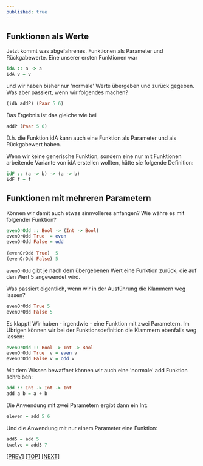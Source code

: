 ```yaml
---
published: true
---
```

Funktionen als Werte
-----------------------

Jetzt kommt was abgefahrenes. Funktionen als Parameter und Rückgabewerte. Eine unserer ersten Funktionen war

```haskell
idA :: a -> a
idA v = v
```

und wir haben bisher nur 'normale' Werte übergeben und zurück gegeben. Was aber passiert, wenn wir folgendes machen?

```haskell
(idA addP) (Paar 5 6)
```
  
Das Ergebnis ist das gleiche wie bei

```haskell
addP (Paar 5 6)
```
  
D.h. die Funktion idA kann auch eine Funktion als Parameter und als Rückgabewert haben.

Wenn wir keine generische Funktion, sondern eine nur mit Funktionen arbeitende Variante von idA erstellen wollten, hätte sie folgende Definition:

```haskell
idF :: (a -> b) -> (a -> b)
idF f = f
```


Funktionen mit mehreren Parametern
-------------------------------------

Können wir damit auch etwas sinnvolleres anfangen? Wie währe es mit folgender Funktion?
  
```haskell
evenOrOdd :: Bool -> (Int -> Bool)
evenOrOdd True  = even
evenOrOdd False = odd
    
(evenOrOdd True)  5
(evenOrOdd False) 5
```
    
`evenOrOdd` gibt je nach dem übergebenen Wert eine Funktion zurück, die auf den Wert 5 angewendet wird.
  
Was passiert eigentlich, wenn wir in der Ausführung die Klammern weg lassen?

```haskell
evenOrOdd True 5
evenOrOdd False 5
```
    
Es klappt! Wir haben - irgendwie - eine Funktion mit zwei Parametern. Im Übrigen können wir bei der Funktionsdefinition die Klammern ebenfalls weg lassen:
  
```haskell
evenOrOdd :: Bool -> Int -> Bool
evenOrOdd True  v = even v
evenOrOdd False v = odd v
```
  

Mit dem Wissen bewaffnet können wir auch eine 'normale' add Funktion schreiben:
  
```haskell
add :: Int -> Int -> Int
add a b = a + b
```
    
Die Anwendung mit zwei Parametern ergibt dann ein Int:
  
```haskell
eleven = add 5 6
```
    
Und die Anwendung mit nur einem Parameter eine Funktion:
  
```haskell
add5 = add 5
twelve = add5 7
```

[[PREV]](/haskell/Datentypen) [[TOP]](/haskell/Preface) [[NEXT]](/haskell/Komposition-Funktionen)

